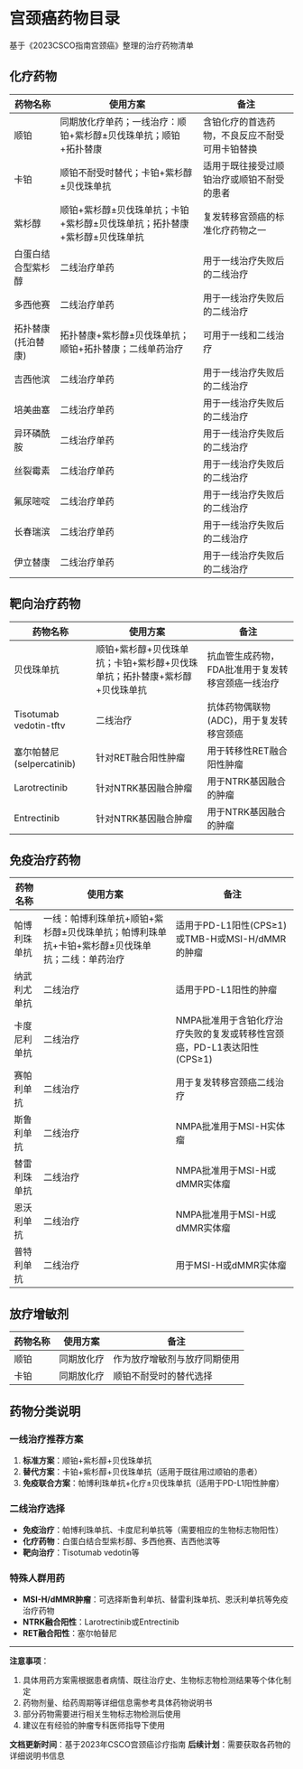 # 宫颈癌药物目录

基于《2023CSCO指南宫颈癌》整理的治疗药物清单

## 化疗药物

| 药物名称 | 使用方案 | 备注 |
|---------|---------|------|
| 顺铂 | 同期放化疗单药；一线治疗：顺铂+紫杉醇±贝伐珠单抗；顺铂+拓扑替康 | 含铂化疗的首选药物，不良反应不耐受可用卡铂替换 |
| 卡铂 | 顺铂不耐受时替代；卡铂+紫杉醇±贝伐珠单抗 | 适用于既往接受过顺铂治疗或顺铂不耐受的患者 |
| 紫杉醇 | 顺铂+紫杉醇±贝伐珠单抗；卡铂+紫杉醇±贝伐珠单抗；拓扑替康+紫杉醇±贝伐珠单抗 | 复发转移宫颈癌的标准化疗药物之一 |
| 白蛋白结合型紫杉醇 | 二线治疗单药 | 用于一线治疗失败后的二线治疗 |
| 多西他赛 | 二线治疗单药 | 用于一线治疗失败后的二线治疗 |
| 拓扑替康(托泊替康) | 拓扑替康+紫杉醇±贝伐珠单抗；顺铂+拓扑替康；二线单药治疗 | 可用于一线和二线治疗 |
| 吉西他滨 | 二线治疗单药 | 用于一线治疗失败后的二线治疗 |
| 培美曲塞 | 二线治疗单药 | 用于一线治疗失败后的二线治疗 |
| 异环磷酰胺 | 二线治疗单药 | 用于一线治疗失败后的二线治疗 |
| 丝裂霉素 | 二线治疗单药 | 用于一线治疗失败后的二线治疗 |
| 氟尿嘧啶 | 二线治疗单药 | 用于一线治疗失败后的二线治疗 |
| 长春瑞滨 | 二线治疗单药 | 用于一线治疗失败后的二线治疗 |
| 伊立替康 | 二线治疗单药 | 用于一线治疗失败后的二线治疗 |

## 靶向治疗药物

| 药物名称 | 使用方案 | 备注 |
|---------|---------|------|
| 贝伐珠单抗 | 顺铂+紫杉醇+贝伐珠单抗；卡铂+紫杉醇+贝伐珠单抗；拓扑替康+紫杉醇+贝伐珠单抗 | 抗血管生成药物，FDA批准用于复发转移宫颈癌一线治疗 |
| Tisotumab vedotin-tftv | 二线治疗 | 抗体药物偶联物(ADC)，用于复发转移宫颈癌 |
| 塞尔帕替尼(selpercatinib) | 针对RET融合阳性肿瘤 | 用于转移性RET融合阳性肿瘤 |
| Larotrectinib | 针对NTRK基因融合肿瘤 | 用于NTRK基因融合的肿瘤 |
| Entrectinib | 针对NTRK基因融合肿瘤 | 用于NTRK基因融合的肿瘤 |

## 免疫治疗药物

| 药物名称 | 使用方案 | 备注 |
|---------|---------|------|
| 帕博利珠单抗 | 一线：帕博利珠单抗+顺铂+紫杉醇±贝伐珠单抗；帕博利珠单抗+卡铂+紫杉醇±贝伐珠单抗；二线：单药治疗 | 适用于PD-L1阳性(CPS≥1)或TMB-H或MSI-H/dMMR的肿瘤 |
| 纳武利尤单抗 | 二线治疗 | 适用于PD-L1阳性的肿瘤 |
| 卡度尼利单抗 | 二线治疗 | NMPA批准用于含铂化疗治疗失败的复发或转移性宫颈癌，PD-L1表达阳性(CPS≥1) |
| 赛帕利单抗 | 二线治疗 | 用于复发转移宫颈癌二线治疗 |
| 斯鲁利单抗 | 二线治疗 | NMPA批准用于MSI-H实体瘤 |
| 替雷利珠单抗 | 二线治疗 | NMPA批准用于MSI-H或dMMR实体瘤 |
| 恩沃利单抗 | 二线治疗 | NMPA批准用于MSI-H或dMMR实体瘤 |
| 普特利单抗 | 二线治疗 | 用于MSI-H或dMMR实体瘤 |

## 放疗增敏剂

| 药物名称 | 使用方案 | 备注 |
|---------|---------|------|
| 顺铂 | 同期放化疗 | 作为放疗增敏剂与放疗同期使用 |
| 卡铂 | 同期放化疗 | 顺铂不耐受时的替代选择 |

## 药物分类说明

### 一线治疗推荐方案
1. **标准方案**：顺铂+紫杉醇+贝伐珠单抗
2. **替代方案**：卡铂+紫杉醇+贝伐珠单抗（适用于既往用过顺铂的患者）
3. **免疫联合方案**：帕博利珠单抗+化疗±贝伐珠单抗（适用于PD-L1阳性肿瘤）

### 二线治疗选择
- **免疫治疗**：帕博利珠单抗、卡度尼利单抗等（需要相应的生物标志物阳性）
- **化疗药物**：白蛋白结合型紫杉醇、多西他赛、吉西他滨等
- **靶向治疗**：Tisotumab vedotin等

### 特殊人群用药
- **MSI-H/dMMR肿瘤**：可选择斯鲁利单抗、替雷利珠单抗、恩沃利单抗等免疫治疗药物
- **NTRK融合阳性**：Larotrectinib或Entrectinib
- **RET融合阳性**：塞尔帕替尼

---

**注意事项**：
1. 具体用药方案需根据患者病情、既往治疗史、生物标志物检测结果等个体化制定
2. 药物剂量、给药周期等详细信息需参考具体药物说明书
3. 部分药物需要进行相关生物标志物检测后使用
4. 建议在有经验的肿瘤专科医师指导下使用

**文档更新时间**：基于2023年CSCO宫颈癌诊疗指南
**后续计划**：需要获取各药物的详细说明书信息